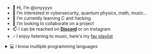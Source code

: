 - 👋 Hi, I’m @onyyyyx
- 👀 I’m interested in cybersecurity, quantum physics, math, music...
- 🌱 I’m currently learning C and hacking
- 💞️ I’m looking to collaborate on a project
- 📫 I can be reached on <a href="#" title="onyx__69"><b>Discord</b></a> or on Instagram
- 🎶 I enjoy listening to music, here's my [fav playlist](https://music.apple.com/fr/playlist/like/pl.u-zPyLlyPTe1x9XK1)
<details>
  <summary>💻 I know multiple programming languages</summary>
  <ul>
    <li>Python</li>
    <li>HTML/CSS/JavaScript</li>
    <li>PHP</li>
    <li>MySQL</li>
    <li>C/C++</li>
  </ul>
</details>
